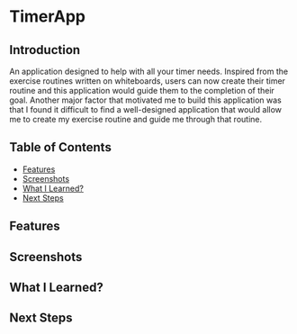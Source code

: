 # TimerApp

## Introduction
An application designed to help with all your timer needs. Inspired from the exercise routines written on whiteboards, users can now create their timer routine and this application would guide them to the completion of their goal. Another major factor that motivated me to build this application was that I found it difficult to find a well-designed application that would allow me to create my exercise routine and guide me through that routine. 

## Table of Contents
- [Features](url)
- [Screenshots](url)
- [What I Learned?](url)
- [Next Steps](url)

## Features

## Screenshots

## What I Learned?

## Next Steps





